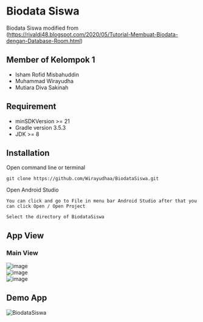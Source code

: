 # Biodata Siswa

Biodata Siswa modified from 
(https://rivaldi48.blogspot.com/2020/05/Tutorial-Membuat-Biodata-dengan-Database-Room.html)

## Member of Kelompok 1
- Isham Rofid Misbahuddin
- Muhammad Wirayudha
- Mutiara Diva Sakinah 


## Requirement

- minSDKVersion >= 21
- Gradle version 3.5.3 
- JDK >= 8 



## Installation
  Open command line or terminal

```
git clone https://github.com/Wirayudhaa/BiodataSiswa.git
```
  Open Android Studio 
```
You can click and go to File in menu bar Android Studio after that you can click Open / Open Project
```
```
Select the directory of BiodataSiswa
```



## App View

### Main View
![image](https://user-images.githubusercontent.com/108913354/178022507-3fba429b-fcd9-4e92-bceb-d0d8b1720b5c.png)<br>
![image](https://user-images.githubusercontent.com/108913354/178022699-f291d024-a099-46f8-80ae-50597e73ff72.png)<br>
![image](https://user-images.githubusercontent.com/108913354/178023333-051ec31b-0590-445f-b2fa-d4cb289f0766.png)




## Demo App
![BiodataSiswa](https://user-images.githubusercontent.com/108913354/178021464-78ae7643-5e5a-4102-8929-8ab31b5e8db0.gif)

